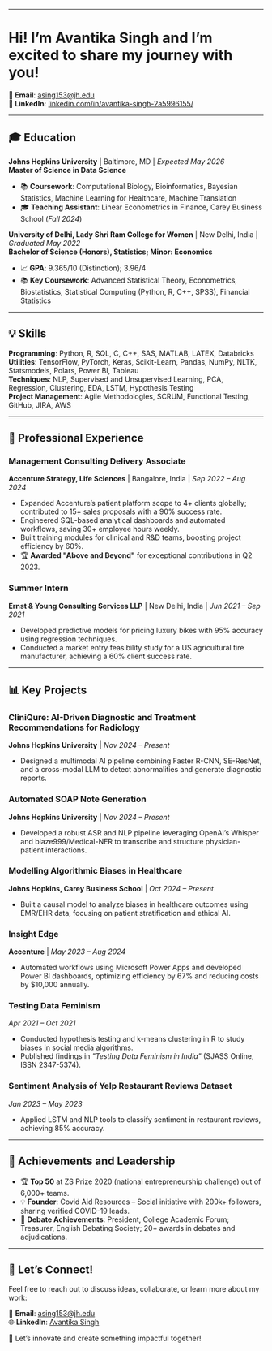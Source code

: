 
---

# **Hi! I’m Avantika Singh and I’m excited to share my journey with you!**  

**📧 Email**: [asing153@jh.edu](mailto:asing153@jh.edu)  
**🔗 LinkedIn**: [linkedin.com/in/avantika-singh-2a5996155/](https://www.linkedin.com/in/avantika-singh-2a5996155/)  

---

## 🎓 Education  
**Johns Hopkins University** | Baltimore, MD | *Expected May 2026*  
**Master of Science in Data Science**  
- 📚 **Coursework**: Computational Biology, Bioinformatics, Bayesian Statistics, Machine Learning for Healthcare, Machine Translation  
- 🎓 **Teaching Assistant**: Linear Econometrics in Finance, Carey Business School (*Fall 2024*)  

**University of Delhi, Lady Shri Ram College for Women** | New Delhi, India | *Graduated May 2022*  
**Bachelor of Science (Honors), Statistics; Minor: Economics**  
- 📈 **GPA**: 9.365/10 (Distinction); 3.96/4  
- 📚 **Key Coursework**: Advanced Statistical Theory, Econometrics, Biostatistics, Statistical Computing (Python, R, C++, SPSS), Financial Statistics  

---

## 💡 Skills  
**Programming**: Python, R, SQL, C, C++, SAS, MATLAB, LATEX, Databricks  
**Utilities**: TensorFlow, PyTorch, Keras, Scikit-Learn, Pandas, NumPy, NLTK, Statsmodels, Polars, Power BI, Tableau  
**Techniques**: NLP, Supervised and Unsupervised Learning, PCA, Regression, Clustering, EDA, LSTM, Hypothesis Testing  
**Project Management**: Agile Methodologies, SCRUM, Functional Testing, GitHub, JIRA, AWS  

---

## 💼 Professional Experience  

### **Management Consulting Delivery Associate**  
**Accenture Strategy, Life Sciences** | Bangalore, India | *Sep 2022 – Aug 2024*  
- Expanded Accenture’s patient platform scope to 4+ clients globally; contributed to 15+ sales proposals with a 90% success rate.  
- Engineered SQL-based analytical dashboards and automated workflows, saving 30+ employee hours weekly.  
- Built training modules for clinical and R&D teams, boosting project efficiency by 60%.  
- 🏆 **Awarded "Above and Beyond"** for exceptional contributions in Q2 2023.  

### **Summer Intern**  
**Ernst & Young Consulting Services LLP** | New Delhi, India | *Jun 2021 – Sep 2021*  
- Developed predictive models for pricing luxury bikes with 95% accuracy using regression techniques.  
- Conducted a market entry feasibility study for a US agricultural tire manufacturer, achieving a 60% client success rate.  

---

## 📊 Key Projects  

### **CliniQure: AI-Driven Diagnostic and Treatment Recommendations for Radiology**  
**Johns Hopkins University** | *Nov 2024 – Present*  
- Designed a multimodal AI pipeline combining Faster R-CNN, SE-ResNet, and a cross-modal LLM to detect abnormalities and generate diagnostic reports.  

### **Automated SOAP Note Generation**  
**Johns Hopkins University** | *Nov 2024 – Present*  
- Developed a robust ASR and NLP pipeline leveraging OpenAI’s Whisper and blaze999/Medical-NER to transcribe and structure physician-patient interactions.  

### **Modelling Algorithmic Biases in Healthcare**  
**Johns Hopkins, Carey Business School** | *Oct 2024 – Present*  
- Built a causal model to analyze biases in healthcare outcomes using EMR/EHR data, focusing on patient stratification and ethical AI.  

### **Insight Edge**  
**Accenture** | *May 2023 – Aug 2024*  
- Automated workflows using Microsoft Power Apps and developed Power BI dashboards, optimizing efficiency by 67% and reducing costs by $10,000 annually.  

### **Testing Data Feminism**  
*Apr 2021 – Oct 2021*  
- Conducted hypothesis testing and k-means clustering in R to study biases in social media algorithms.  
- Published findings in *"Testing Data Feminism in India"* (SJASS Online, ISSN 2347-5374).  

### **Sentiment Analysis of Yelp Restaurant Reviews Dataset**  
*Jan 2023 – May 2023*  
- Applied LSTM and NLP tools to classify sentiment in restaurant reviews, achieving 85% accuracy.  

---

## 🌟 Achievements and Leadership  

- 🏆 **Top 50** at ZS Prize 2020 (national entrepreneurship challenge) out of 6,000+ teams.  
- 💡 **Founder**: Covid Aid Resources – Social initiative with 200k+ followers, sharing verified COVID-19 leads.  
- 💬 **Debate Achievements**: President, College Academic Forum; Treasurer, English Debating Society; 20+ awards in debates and adjudications.  

---

## 🌱 Let’s Connect!  
Feel free to reach out to discuss ideas, collaborate, or learn more about my work:  

📧 **Email**: asing153@jh.edu  
🌐 **LinkedIn**: [Avantika Singh](https://linkedin.com/in/avantika-singh-2a5996155)  

🚀 Let’s innovate and create something impactful together!
